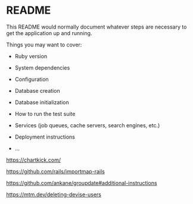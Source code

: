 # README

This README would normally document whatever steps are necessary to get the
application up and running.

Things you may want to cover:

* Ruby version

* System dependencies

* Configuration

* Database creation

* Database initialization

* How to run the test suite

* Services (job queues, cache servers, search engines, etc.)

* Deployment instructions

* ...

https://chartkick.com/

https://github.com/rails/importmap-rails

https://github.com/ankane/groupdate#additional-instructions

https://mtm.dev/deleting-devise-users